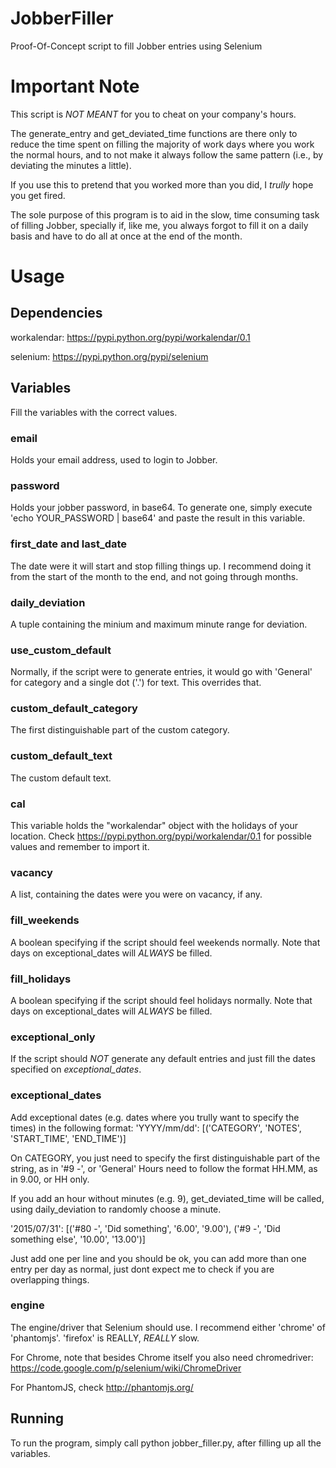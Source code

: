 # JobberFiller
Proof-Of-Concept script to fill Jobber entries using Selenium

# Important Note
This script is *NOT MEANT* for you to cheat on your company's hours. 

The generate_entry and get_deviated_time functions are there only to reduce the time spent on filling the majority of work days where you work the normal hours, and to not make it always follow the same pattern (i.e., by deviating the minutes a little).

If you use this to pretend that you worked more than you did, I *trully* hope you get fired.

The sole purpose of this program is to aid in the slow, time consuming task of filling Jobber, specially if, like me, you always forgot to fill it on a daily basis and have to do all at once at the end of the month.

# Usage

## Dependencies

workalendar: https://pypi.python.org/pypi/workalendar/0.1

selenium: https://pypi.python.org/pypi/selenium


## Variables

Fill the variables with the correct values.


### email
Holds your email address, used to login to Jobber.

### password
Holds your jobber password, in base64. To generate one, simply execute 'echo YOUR_PASSWORD | base64' and paste the result in this variable.

### first_date and last_date
The date were it will start and stop filling things up. I recommend doing it from the start of the month to the end, and not going through months.

### daily_deviation
A tuple containing the minium and maximum minute range for deviation.

### use_custom_default
Normally, if the script were to generate entries, it would go with 'General' for category and a single dot ('.') for text. This overrides that.

### custom_default_category
The first distinguishable part of the custom category.

### custom_default_text
The custom default text.

### cal
This variable holds the "workalendar" object with the holidays of your location. Check https://pypi.python.org/pypi/workalendar/0.1 for possible values and remember to import it.

### vacancy
A list, containing the dates were you were on vacancy, if any.

### fill_weekends
A boolean specifying if the script should feel weekends normally. Note that days on exceptional_dates will *ALWAYS* be filled.

### fill_holidays
A boolean specifying if the script should feel holidays normally. Note that days on exceptional_dates will *ALWAYS* be filled.

### exceptional_only
If the script should *NOT* generate any default entries and just fill the dates specified on *exceptional_dates*.

### exceptional_dates
Add exceptional dates (e.g. dates where you trully want to specify the times) in the following format:
'YYYY/mm/dd': [('CATEGORY', 'NOTES', 'START_TIME', 'END_TIME')]

On CATEGORY, you just need to specify the first distinguishable part of the string, as in '#9 -', or 'General'
Hours need to follow the format HH.MM, as in 9.00, or HH only.

If you add an hour without minutes (e.g. 9), get_deviated_time will be called, using daily_deviation to randomly choose a minute.

'2015/07/31': [('#80 -', 'Did something', '6.00', '9.00'), ('#9 -', 'Did something else', '10.00', '13.00')]

Just add one per line and you should be ok, you can add more than one entry per day as normal, just dont expect me to check if you are overlapping things.

### engine
The engine/driver that Selenium should use. I recommend either 'chrome' of 'phantomjs'. 'firefox' is REALLY, *REALLY* slow.

For Chrome, note that besides Chrome itself you also need chromedriver: https://code.google.com/p/selenium/wiki/ChromeDriver

For PhantomJS, check http://phantomjs.org/

## Running

To run the program, simply call python jobber_filler.py, after filling up all the variables.








